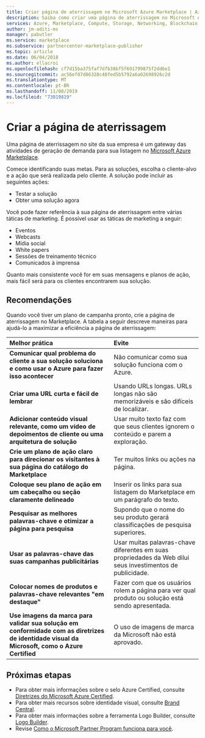 ```yaml
---
title: Criar página de aterrissagem no Microsoft Azure Marketplace | Azure
description: Saiba como criar uma página de aterrissagem no Microsoft Azure Marketplace e no Microsoft AppSource para editores de serviços e aplicativos.
services: Azure, Marketplace, Compute, Storage, Networking, Blockchain, Security
author: jm-aditi-ms
manager: pabutler
ms.service: marketplace
ms.subservice: partnercenter-marketplace-publisher
ms.topic: article
ms.date: 06/04/2018
ms.author: ellacroi
ms.openlocfilehash: cf7d15ba375faf7dfb38bf5f691799875f2dd6e1
ms.sourcegitcommit: ac56ef07d86328c40fed5b5792a6a02698926c2d
ms.translationtype: MT
ms.contentlocale: pt-BR
ms.lasthandoff: 11/08/2019
ms.locfileid: "73819819"
---
```

# <a name="build-your-landing-page"></a>Criar a página de aterrissagem

Uma página de aterrissagem no site da sua empresa é um gateway das atividades de geração de demanda para sua listagem no [Microsoft Azure Marketplace](https://azuremarketplace.microsoft.com).

Comece identificando suas metas. Para as soluções, escolha o cliente-alvo e a ação que será realizada pelo cliente. A solução pode incluir as seguintes ações:
*   Testar a solução
*   Obter uma solução agora

Você pode fazer referência à sua página de aterrissagem entre várias táticas de marketing. É possível usar as táticas de marketing a seguir: 
*   Eventos
*   Webcasts
*   Mídia social
*   White papers
*   Sessões de treinamento técnico
*   Comunicados à imprensa

Quanto mais consistente você for em suas mensagens e planos de ação, mais fácil será para os clientes encontrarem sua solução.

## <a name="recommendations"></a>Recomendações

Quando você tiver um plano de campanha pronto, crie a página de aterrissagem no Marketplace. A tabela a seguir descreve maneiras para ajudá-lo a maximizar a eficiência a página de aterrissagem: 

| Melhor prática | Evite |
|:--- |:--- |
| **Comunicar qual problema do cliente a sua solução soluciona e como usar o Azure para fazer isso acontecer** | Não comunicar como sua solução funciona com o Azure. |
| **Criar uma URL curta e fácil de lembrar** | Usando URLs longas. URLs longas não são memorizáveis e são difíceis de localizar. |
| **Adicionar conteúdo visual relevante, como um vídeo de depoimentos de cliente ou uma arquitetura de solução** | Usar muito texto faz com que seus clientes ignorem o conteúdo e parem a exploração.|
| **Crie um plano de ação claro para direcionar os visitantes à sua página do catálogo do Marketplace** | Ter muitos links ou ações na página. |
| **Coloque seu plano de ação em um cabeçalho ou seção claramente delineado** | Inserir os links para sua listagem do Marketplace em um parágrafo do texto. |
| **Pesquisar as melhores palavras-chave e otimizar a página para pesquisa** | Supondo que o nome do seu produto gerará classificações de pesquisa superiores. |
| **Usar as palavras-chave das suas campanhas publicitárias** | Usar muitas palavras-chave diferentes em suas propriedades da Web dilui seus investimentos de publicidade. |
| **Colocar nomes de produtos e palavras-chave relevantes "em destaque"** | Fazer com que os usuários rolem a página para ver qual produto ou solução está sendo apresentada. |
| **Use imagens da marca para validar sua solução em conformidade com as diretrizes de identidade visual da Microsoft, como o Azure Certified** | O uso de imagens de marca da Microsoft não está aprovado. |

## <a name="next-steps"></a>Próximas etapas

*   Para obter mais informações sobre o selo Azure Certified, consulte [Diretrizes do Microsoft Azure Certified](https://azure.microsoft.com/support/legal/marketplace/certified-guidelines).
*   Para obter mais recursos sobre identidade visual, consulte [Brand Central](https://microsoft.sharepoint.com/teams/brandcentral).
*   Para obter mais informações sobre a ferramenta Logo Builder, consulte [Logo Builder](https://logobuilder.partner.microsoft.com).
*   Revise [Como o Microsoft Partner Program funciona para você](https://partner.microsoft.com/membership/how-it-works).
